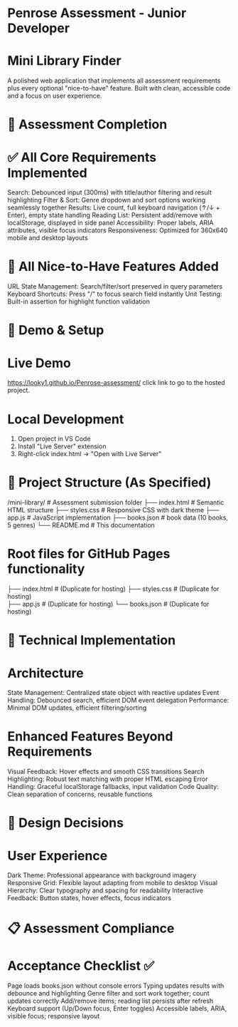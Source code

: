 # Penrose Assessment - Junior Developer
# Mini Library Finder
A polished web application that implements all assessment requirements plus every optional "nice-to-have" feature. Built with clean, accessible code and a focus on user experience.

# 🎯 Assessment Completion
# ✅ All Core Requirements Implemented
Search: Debounced input (300ms) with title/author filtering and result highlighting
Filter & Sort: Genre dropdown and sort options working seamlessly together
Results: Live count, full keyboard navigation (↑/↓ + Enter), empty state handling
Reading List: Persistent add/remove with localStorage, displayed in side panel
Accessibility: Proper labels, ARIA attributes, visible focus indicators
Responsiveness: Optimized for 360x640 mobile and desktop layouts

# 🌟 All Nice-to-Have Features Added
URL State Management: Search/filter/sort preserved in query parameters
Keyboard Shortcuts: Press "/" to focus search field instantly
Unit Testing: Built-in assertion for highlight function validation

# 🚀 Demo & Setup
# Live Demo
https://looky1.github.io/Penrose-assessment/
click link to go to the hosted project.

# Local Development
1. Open project in VS Code
2. Install "Live Server" extension
3. Right-click index.html → "Open with Live Server"

# 📁 Project Structure (As Specified)
/mini-library/          # Assessment submission folder
├── index.html         # Semantic HTML structure
├── styles.css         # Responsive CSS with dark theme
├── app.js            # JavaScript implementation
├── books.json        # book data (10 books, 5 genres)
└── README.md         # This documentation

# Root files for GitHub Pages functionality
├── index.html        # (Duplicate for hosting)
├── styles.css        # (Duplicate for hosting)  
├── app.js           # (Duplicate for hosting)
└── books.json       # (Duplicate for hosting)

# 🔧 Technical Implementation
# Architecture
State Management: Centralized state object with reactive updates
Event Handling: Debounced search, efficient DOM event delegation
Performance: Minimal DOM updates, efficient filtering/sorting

# Enhanced Features Beyond Requirements
Visual Feedback: Hover effects and smooth CSS transitions
Search Highlighting: Robust text matching with proper HTML escaping
Error Handling: Graceful localStorage fallbacks, input validation
Code Quality: Clean separation of concerns, reusable functions

# 🎨 Design Decisions
# User Experience
Dark Theme: Professional appearance with background imagery
Responsive Grid: Flexible layout adapting from mobile to desktop
Visual Hierarchy: Clear typography and spacing for readability
Interactive Feedback: Button states, hover effects, focus indicators

# 📋 Assessment Compliance
# Acceptance Checklist ✅
 Page loads books.json without console errors
 Typing updates results with debounce and highlighting
 Genre filter and sort work together; count updates correctly
 Add/remove items; reading list persists after refresh
 Keyboard support (Up/Down focus, Enter toggles)
 Accessible labels, ARIA, visible focus; responsive layout

 
